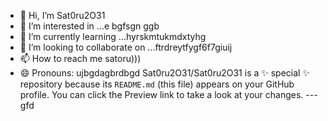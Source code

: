 - 👋 Hi, I’m Sat0ru2O31
- 👀 I’m interested in ...e bgfsgn ggb
- 🌱 I’m currently learning ...hyrskmtukmdxtyhg
- 💞️ I’m looking to collaborate on ...ftrdreytfygf6f7giuij
- 📫 How to reach me satoru)))
- 😄 Pronouns: ujbgdagbrdbgd
Sat0ru2O31/Sat0ru2O31 is a ✨ special ✨ repository because its `README.md` (this file) appears on your GitHub profile.
You can click the Preview link to take a look at your changes.
---gfd
